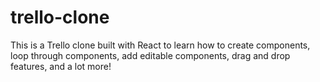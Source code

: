 # trello-clone
This is a Trello clone built with React to learn how to create components, loop through components, add editable components, drag and drop features, and a lot more!

